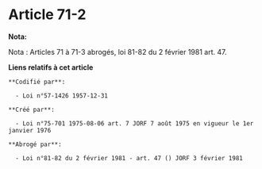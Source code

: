 # Article 71-2

**Nota:**

Nota : Articles 71 à 71-3 abrogés, loi 81-82 du 2 février 1981 art. 47.

**Liens relatifs à cet article**

	**Codifié par**:

	  - Loi n°57-1426 1957-12-31

	**Créé par**:

	  - Loi n°75-701 1975-08-06 art. 7 JORF 7 août 1975 en vigueur le 1er janvier 1976

	**Abrogé par**:

	  - Loi n°81-82 du 2 février 1981 - art. 47 () JORF 3 février 1981
